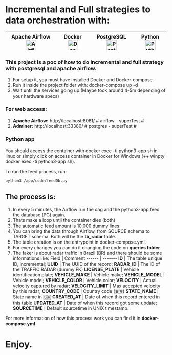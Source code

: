 # Incremental and Full strategies to data orchestration with:

Apache Airflow <img src="https://encrypted-tbn0.gstatic.com/images?q=tbn:ANd9GcT3EBBk3qLHKH6OVNKK7jtfe-cHnrgQFYqv0g&usqp=CAU" alt="Airflow" width="32" height="32"/> | Docker <img src="https://www.rorymon.com/blog/wp-content/uploads/2016/10/large_v-trans.png" alt="Docker" width="32" height="32"/> | PostgreSQL <img src="https://upload.wikimedia.org/wikipedia/commons/thumb/2/29/Postgresql_elephant.svg/1200px-Postgresql_elephant.svg.png" alt="PostgreSQL" width="32" height="32"/> | Python <img src="https://aumoraes.com/blog/wp-content/uploads/2021/09/python_original_logo.png" alt="Python" width="32" height="32"/>
------- | ------- | ------- | -------

### This project is a poc of how to do incremental and full strategy with postgresql and apache airflow.

1. For setup it, you must have installed Docker and Docker-compose
2. Run it inside the project folder with: docker-compose up -d
3. Wait until the services going up (Maybe took around 4-5m depending of your hardware specs)

### For web access:
1. <b>Apache Airflow:</b> http://localhost:8081/	# airflow - superTest #
2. <b>Adminer:</b> http://localhost:33380/			# postgres - superTest #

### Python app
You should access the container with docker exec -ti python3-app sh in linux or simply click on access container in Docker for Windows (++ winpty docker exec -ti python3-app sh).

To run the feed process, run: 
```sh
python3 /app/code/feedDb.py
```

## The process is:
1. In every 5 minutes, the Airflow run the dag and the python3-app feed the database (PG) again.
2. Thats make a loop until the container dies (both)
3. The automatic feed amount is 10.000 dummy lines 
4. You can bring the data through Airflow, from SOURCE schema to TARGET schema. Both will be the <b>tb_radar</b> table.
5. The table creation is on the entrypoint in docker-compose.yml.
6. For every changes you can do it changing the code on <b>queries folder</b>
7. The faker is about radar traffic in Brazil (BR) and there should be some informations like:
	Field  | Comment
	------ | -------
	<b>ID</b> | The table unique ID, incremental;
	<b>UUID</b> | The UUID of the record;
	<b>RADAR_ID</b> | The ID of the TRAFFIC RADAR (dummy FK)
	<b>LICENSE_PLATE</b> | Vehicle identification plate;
	<b>VEHICLE_MAKE</b> | Vehicle make;
	<b>VEHICLE_MODEL</b> | Vehicle model;
	<b>VEHICLE_COLOR</b> | Vehicle color;
	<b>VELOCITY</b> | Actual velocity captured by radar;
	<b>VELOCITY_LIMIT</b> | Max accepted velocity by this radar;
	<b>COUNTRY_CODE</b> | Country code (🇧🇷)
	<b>STATE_NAME</b> | State name in 🇧🇷
	<b>CREATED_AT</b> | Date of when this record entered in this table
	<b>UPDATED_AT</b> | Date of when this record got some update;
	<b>SOURCETIME</b> | Default sourcetime in UNIX timestamp.

For more information of how this process work you can find it in <b>docker-compose.yml</b>

# Enjoy.